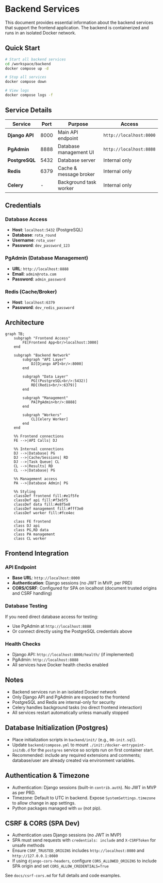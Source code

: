 # Backend Services

This document provides essential information about the backend services that support the frontend application. The backend is containerized and runs in an isolated Docker network.

## Quick Start

```bash
# Start all backend services
cd /workspace/backend
docker compose up -d

# Stop all services
docker compose down

# View logs
docker compose logs -f
```

## Service Details

| Service        | Port | Purpose                | Access                  |
| -------------- | ---- | ---------------------- | ----------------------- |
| **Django API** | 8000 | Main API endpoint      | `http://localhost:8000` |
| **PgAdmin**    | 8888 | Database management UI | `http://localhost:8888` |
| **PostgreSQL** | 5432 | Database server        | Internal only           |
| **Redis**      | 6379 | Cache & message broker | Internal only           |
| **Celery**     | -    | Background task worker | Internal only           |

## Credentials

### Database Access

- **Host**: `localhost:5432` (PostgreSQL)
- **Database**: `rota_round`
- **Username**: `rota_user`
- **Password**: `dev_password_123`

### PgAdmin (Database Management)

- **URL**: `http://localhost:8888`
- **Email**: `admin@rota.com`
- **Password**: `admin_password`

### Redis (Cache/Broker)

- **Host**: `localhost:6379`
- **Password**: `dev_redis_password`

## Architecture

```mermaid
graph TB;
    subgraph "Frontend Access"
        FE[Frontend App<br/>localhost:3000]
    end

    subgraph "Backend Network"
        subgraph "API Layer"
            DJ[Django API<br/>:8000]
        end

        subgraph "Data Layer"
            PG[(PostgreSQL<br/>:5432)]
            RD[(Redis<br/>:6379)]
        end

        subgraph "Management"
            PA[PgAdmin<br/>:8888]
        end

        subgraph "Workers"
            CL[Celery Worker]
        end
    end

    %% Frontend connections
    FE -->|API Calls| DJ

    %% Internal connections
    DJ -->|Database| PG
    DJ -->|Cache/Sessions| RD
    DJ -->|Task Queue| CL
    CL -->|Results| RD
    CL -->|Database| PG

    %% Management access
    PA -->|Database Admin| PG

    %% Styling
    classDef frontend fill:#e1f5fe
    classDef api fill:#f3e5f5
    classDef data fill:#e8f5e8
    classDef management fill:#fff3e0
    classDef worker fill:#fce4ec

    class FE frontend
    class DJ api
    class PG,RD data
    class PA management
    class CL worker
```

## Frontend Integration

### API Endpoint

- **Base URL**: `http://localhost:8000`
- **Authentication**: Django sessions (no JWT in MVP, per PRD)
- **CORS/CSRF**: Configured for SPA on localhost (document trusted origins and CSRF handling)

### Database Testing

If you need direct database access for testing:

- Use PgAdmin at `http://localhost:8888`
- Or connect directly using the PostgreSQL credentials above

### Health Checks

- Django API: `http://localhost:8000/health/` (if implemented)
- PgAdmin: `http://localhost:8888`
- All services have Docker health checks enabled

## Notes

- Backend services run in an isolated Docker network
- Only Django API and PgAdmin are exposed to the frontend
- PostgreSQL and Redis are internal-only for security
- Celery handles background tasks (no direct frontend interaction)
- All services restart automatically unless manually stopped

## Database Initialization (Postgres)

- Place initialization scripts in `backend/init/` (e.g., `00-init.sql`).
- Update `backend/compose.yml` to mount `./init:/docker-entrypoint-initdb.d` for the `postgres` service so scripts run on first container start.
- Recommended: include any required extensions and comments; database/user are already created via environment variables.

## Authentication & Timezone

- Authentication: Django sessions (built-in `contrib.auth`). No JWT in MVP as per PRD.
- Timezone: Default to UTC in backend. Expose `SystemSettings.timezone` to allow change in app settings.
- Python packages managed with `uv` (not pip).

## CSRF & CORS (SPA Dev)

- Authentication uses Django sessions (no JWT in MVP)
- SPA must send requests with `credentials: include` and `X-CSRFToken` for unsafe methods
- Ensure `CSRF_TRUSTED_ORIGINS` includes `http://localhost:8080` and `http://127.0.0.1:8080`
- If using `django-cors-headers`, configure `CORS_ALLOWED_ORIGINS` to include SPA origin and set `CORS_ALLOW_CREDENTIALS=True`

See `docs/csrf-cors.md` for full details and code examples.
